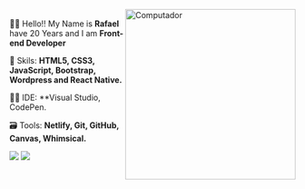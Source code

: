
<img src="https://user-images.githubusercontent.com/57225298/102656953-8ab2d980-4153-11eb-92c7-a2a7babc1c2b.png" min-width="400px" max-width="400px" width="300 px" align="right"  alt="Computador "> <br>
👋🏻 Hello!! My Name is **Rafael** have 20 Years and I am **Front-end Developer**

🤖 Skils: **HTML5, CSS3, JavaScript, Bootstrap, Wordpress and React Native.** 

👨‍💻 IDE: **Visual Studio, CodePen.

🗃 Tools: **Netlify, Git,  GitHub, Canvas, Whimsical.**





 <a href="https://www.linkedin.com/in/rafael-pinto-da-silva/" alt="Linkedin">
  <img src="https://img.shields.io/badge/-Linkedin-0e76a8?style=flat-square&logo=Linkedin&logoColor=white&link=https://www.linkedin.com/in/rafael-pinto-da-silva/" /></a> <a href="https://api.whatsapp.com/send?phone=5515996563234" alt="WhatsApp">
  <img src="https://img.shields.io/badge/-WhatsApp-25d366?style=flat-square&labelColor=25d366&logo=whatsapp&logoColor=white&link=https://api.whatsapp.com/send?phone=5515996563234"/></a>
